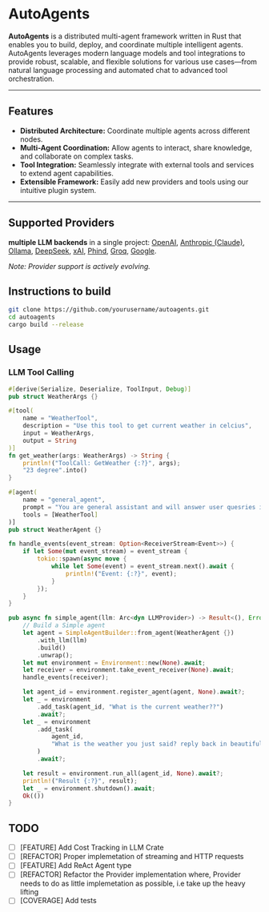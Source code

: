 # AutoAgents

**AutoAgents** is a distributed multi-agent framework written in Rust that enables you to build, deploy, and coordinate multiple intelligent agents. AutoAgents leverages modern language models and tool integrations to provide robust, scalable, and flexible solutions for various use cases—from natural language processing and automated chat to advanced tool orchestration.

---

## Features

- **Distributed Architecture:** Coordinate multiple agents across different nodes.
- **Multi-Agent Coordination:** Allow agents to interact, share knowledge, and collaborate on complex tasks.
- **Tool Integration:** Seamlessly integrate with external tools and services to extend agent capabilities.
- **Extensible Framework:** Easily add new providers and tools using our intuitive plugin system.

---

## Supported Providers

**multiple LLM backends** in a single project: [OpenAI](https://openai.com), [Anthropic (Claude)](https://www.anthropic.com), [Ollama](https://github.com/ollama/ollama), [DeepSeek](https://www.deepseek.com), [xAI](https://x.ai), [Phind](https://www.phind.com), [Groq](https://www.groq.com), [Google](https://cloud.google.com/gemini).

*Note: Provider support is actively evolving.*


## Instructions to build
```sh
git clone https://github.com/yourusername/autoagents.git
cd autoagents
cargo build --release
```

## Usage

### LLM Tool Calling
```rs
#[derive(Serialize, Deserialize, ToolInput, Debug)]
pub struct WeatherArgs {}

#[tool(
    name = "WeatherTool",
    description = "Use this tool to get current weather in celcius",
    input = WeatherArgs,
    output = String
)]
fn get_weather(args: WeatherArgs) -> String {
    println!("ToolCall: GetWeather {:?}", args);
    "23 degree".into()
}

#[agent(
    name = "general_agent",
    prompt = "You are general assistant and will answer user quesries in crips manner.",
    tools = [WeatherTool]
)]
pub struct WeatherAgent {}

fn handle_events(event_stream: Option<ReceiverStream<Event>>) {
    if let Some(mut event_stream) = event_stream {
        tokio::spawn(async move {
            while let Some(event) = event_stream.next().await {
                println!("Event: {:?}", event);
            }
        });
    }
}

pub async fn simple_agent(llm: Arc<dyn LLMProvider>) -> Result<(), Error> {
    // Build a Simple agent
    let agent = SimpleAgentBuilder::from_agent(WeatherAgent {})
        .with_llm(llm)
        .build()
        .unwrap();
    let mut environment = Environment::new(None).await;
    let receiver = environment.take_event_receiver(None).await;
    handle_events(receiver);

    let agent_id = environment.register_agent(agent, None).await?;
    let _ = environment
        .add_task(agent_id, "What is the current weather??")
        .await?;
    let _ = environment
        .add_task(
            agent_id,
            "What is the weather you just said? reply back in beautiful format.",
        )
        .await?;

    let result = environment.run_all(agent_id, None).await?;
    println!("Result {:?}", result);
    let _ = environment.shutdown().await;
    Ok(())
}
```

## TODO
- [ ] [FEATURE] Add Cost Tracking in LLM Crate
- [ ] [REFACTOR] Proper implemetation of streaming and HTTP requests
- [ ] [FEATURE] Add ReAct Agent type
- [ ] [REFACTOR] Refactor the Provider implementation where, Provider needs to do as little implemetation as possible,
  i.e take up the heavy lifting
- [ ] [COVERAGE] Add tests
